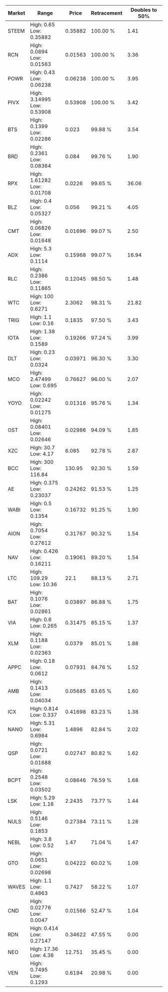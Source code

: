 | Market | Range | Price| Retracement | Doubles to 50% |
| --- | --- | --- | --- | --- |
| STEEM | High: 0.65<br />Low: 0.35882 | 0.35882 | 100.00 % | 1.41 |
| RCN | High: 0.0894<br />Low: 0.01563 | 0.01563 | 100.00 % | 3.36 |
| POWR | High: 0.43<br />Low: 0.06238 | 0.06238 | 100.00 % | 3.95 |
| PIVX | High: 3.14995<br />Low: 0.53908 | 0.53908 | 100.00 % | 3.42 |
| BTS | High: 0.1399<br />Low: 0.02286 | 0.023 | 99.88 % | 3.54 |
| BRD | High: 0.2361<br />Low: 0.08364 | 0.084 | 99.76 % | 1.90 |
| RPX | High: 1.61282<br />Low: 0.01708 | 0.0226 | 99.65 % | 36.06 |
| BLZ | High: 0.4<br />Low: 0.05327 | 0.056 | 99.21 % | 4.05 |
| CMT | High: 0.06826<br />Low: 0.01648 | 0.01696 | 99.07 % | 2.50 |
| ADX | High: 5.3<br />Low: 0.1114 | 0.15968 | 99.07 % | 16.94 |
| RLC | High: 0.2386<br />Low: 0.11865 | 0.12045 | 98.50 % | 1.48 |
| WTC | High: 100<br />Low: 0.6271 | 2.3062 | 98.31 % | 21.82 |
| TRIG | High: 1.1<br />Low: 0.16 | 0.1835 | 97.50 % | 3.43 |
| IOTA | High: 1.38<br />Low: 0.1589 | 0.19266 | 97.24 % | 3.99 |
| DLT | High: 0.23<br />Low: 0.0324 | 0.03971 | 96.30 % | 3.30 |
| MCO | High: 2.47499<br />Low: 0.695 | 0.76627 | 96.00 % | 2.07 |
| YOYO | High: 0.02242<br />Low: 0.01275 | 0.01316 | 95.76 % | 1.34 |
| OST | High: 0.08401<br />Low: 0.02646 | 0.02986 | 94.09 % | 1.85 |
| XZC | High: 30.7<br />Low: 4.17 | 6.085 | 92.78 % | 2.87 |
| BCC | High: 300<br />Low: 116.84 | 130.95 | 92.30 % | 1.59 |
| AE | High: 0.375<br />Low: 0.23037 | 0.24262 | 91.53 % | 1.25 |
| WABI | High: 0.5<br />Low: 0.1354 | 0.16732 | 91.25 % | 1.90 |
| AION | High: 0.7054<br />Low: 0.27612 | 0.31767 | 90.32 % | 1.54 |
| NAV | High: 0.426<br />Low: 0.16211 | 0.19061 | 89.20 % | 1.54 |
| LTC | High: 109.29<br />Low: 10.36 | 22.1 | 88.13 % | 2.71 |
| BAT | High: 0.1076<br />Low: 0.02861 | 0.03897 | 86.88 % | 1.75 |
| VIA | High: 0.6<br />Low: 0.265 | 0.31475 | 85.15 % | 1.37 |
| XLM | High: 0.1188<br />Low: 0.02363 | 0.0379 | 85.01 % | 1.88 |
| APPC | High: 0.18<br />Low: 0.0612 | 0.07931 | 84.76 % | 1.52 |
| AMB | High: 0.1413<br />Low: 0.04034 | 0.05685 | 83.65 % | 1.60 |
| ICX | High: 0.814<br />Low: 0.337 | 0.41698 | 83.23 % | 1.38 |
| NANO | High: 5.31<br />Low: 0.6984 | 1.4896 | 82.84 % | 2.02 |
| QSP | High: 0.0721<br />Low: 0.01688 | 0.02747 | 80.82 % | 1.62 |
| BCPT | High: 0.2548<br />Low: 0.03502 | 0.08646 | 76.59 % | 1.68 |
| LSK | High: 5.29<br />Low: 1.16 | 2.2435 | 73.77 % | 1.44 |
| NULS | High: 0.5146<br />Low: 0.1853 | 0.27384 | 73.11 % | 1.28 |
| NEBL | High: 3.8<br />Low: 0.52 | 1.47 | 71.04 % | 1.47 |
| GTO | High: 0.0651<br />Low: 0.02698 | 0.04222 | 60.02 % | 1.09 |
| WAVES | High: 1.1<br />Low: 0.4863 | 0.7427 | 58.22 % | 1.07 |
| CND | High: 0.02776<br />Low: 0.0047 | 0.01566 | 52.47 % | 1.04 |
| RDN | High: 0.414<br />Low: 0.27147 | 0.34622 | 47.55 % | 0.00 |
| NEO | High: 17.36<br />Low: 4.36 | 12.751 | 35.45 % | 0.00 |
| VEN | High: 0.7495<br />Low: 0.1293 | 0.6194 | 20.98 % | 0.00 |
